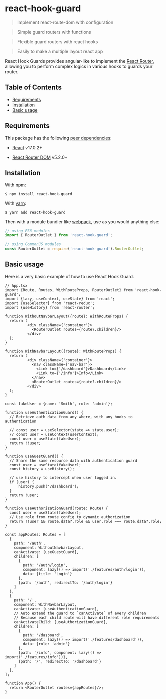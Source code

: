 # react-hook-guard

> Implement react-route-dom with configuration

> Simple guard routers with functions

> Flexible guard routers with react hooks

> Easily to make a multiple layout react app 

React Hook Guards provides angular-like to implement the [React Router](https://reacttraining.com/react-router/), allowing you to perform complex logics in various hooks to guards your router.

## Table of Contents

- [Requirements](#requirements)
- [Installation](#installation)
- [Basic usage](#basic-usage)

## Requirements

This package has the following [peer dependencies](https://docs.npmjs.com/files/package.json#peerdependencies):

- [React](https://www.npmjs.com/package/react) v17.0.2+

- [React Router DOM](https://www.npmjs.com/package/react-router-dom) v5.2.0+

## Installation

With [npm](https://www.npmjs.com):

```shell
$ npm install react-hook-guard
```

With [yarn](https://yarnpkg.com/):

```shell
$ yarn add react-hook-guard
```

Then with a module bundler like [webpack](https://webpack.github.io/), use as you would anything else:

```js
// using ES6 modules
import { RouterOutlet } from 'react-hook-guard';

// using CommonJS modules
const RouterOutlet = require('react-hook-guard').RouterOutlet;
```

## Basic usage

Here is a very basic example of how to use React Hook Guard.

```tsx
// App.tsx
import {Route, Routes, WithRouteProps, RouterOutlet} from 'react-hook-guard';
import {lazy, useContext, useState} from 'react';
import {useSelector} from 'react-redux';
import {useHistory} from 'react-router';

function WithoutNavbarLayout({route}: WithRouteProps) {
  return (
          <div className={'container'}>
            <RouterOutlet routes={route?.children}/>
          </div>
  );
}

function WithNavbarLayout({route}: WithRouteProps) {
  return (
          <div className={'container'}>
            <nav className={'nav-bar'}>
              <Link to={'/dashboard'}>Dashboard</Link>
              <Link to={'/info'}>Info</Link>
            </nav>
            <RouterOutlet routes={route?.children}/>
          </div>
  );
}

const fakeUser = {name: 'Smith', role: 'admin'};

function useAuthenticationGuard() {
  // Retrieve auth data from any where, with any hooks to authentication

  // const user = useSelector(state => state.user);
  // const user = useContext(userContext);
  const user = useState(fakeUser);
  return !!user;
}

function useGuestGuard() {
  // Share the same resource data with authentication guard
  const user = useState(fakeUser);
  const history = useHistory();
  
  // use history to intercept when user logged in.
  if (user) {
      history.push('/dashboard');
  }
  return !user;
}

function useAuthorizationGuard(route: Route) {
  const user = useState(fakeUser);
  // Use role from route config to dynamic authorization
  return !!user && route.data?.role && user.role === route.data?.role;
}

const appRoutes: Routes = [
  {
    path: '/auth',
    component: WithoutNavbarLayout,
    canActivate: [useGuestGuard],
    children: [
      {
        path: '/auth/login',
        component: lazy(() => import('./features/auth/login')),
        data: {title: 'Login'}
      },
      {path: '/auth', redirectTo: '/auth/login'}
    ]
  },
  {
    path: '/',
    component: WithNavbarLayout,
    canActivate: [useAuthenticationGuard],
    // Auto extend the guard to `canActivate` of every children
    // Because each child route will have different role requirements
    canActivateChild: [useAuthorizationGuard],
    children: [
      {
        path: '/dasboard',
        component: lazy(() => import('./features/dashboard')),
        data: {role: 'admin'}
      },
      {path: '/info', component: lazy(() => import('./features/info'))},
      {path: '/', redirectTo: '/dashboard'}
    ]
  },
];

function App() {
  return <RouterOutlet routes={appRoutes}/>;
}
```
